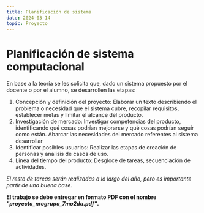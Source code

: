 ```yaml
---
title: Planificación de sistema
date: 2024-03-14
topic: Proyecto
---
```



# Planificación de sistema computacional

En base a la teoría se les solicita que, dado un sistema propuesto por el docente o por el alumno, se desarrollen las etapas:

1. Concepción y definición del proyecto: Elaborar un texto describiendo el problema o necesidad que el sistema cubre, recopilar requisitos, establecer metas y limitar el alcance del producto.
2. Investigación de mercado: Investigar competencias del producto, identificando qué cosas podrían mejorarse y qué cosas podrían seguir como están. Abarcar las necesidades del mercado referentes al sistema desarrollar
3. Identificar posibles usuarios: Realizar las etapas de creación de personas y analisis de casos de uso.
4. Linea del tiempo del producto: Desgloce de tareas, secuenciación de actividades.

*El resto de tareas serán realizadas a lo largo del año, pero es importante partir de una buena base.*

**El trabajo se debe entregar en formato PDF con el nombre *"proyecto_nrogrupo_7mo2da.pdf"*.**

